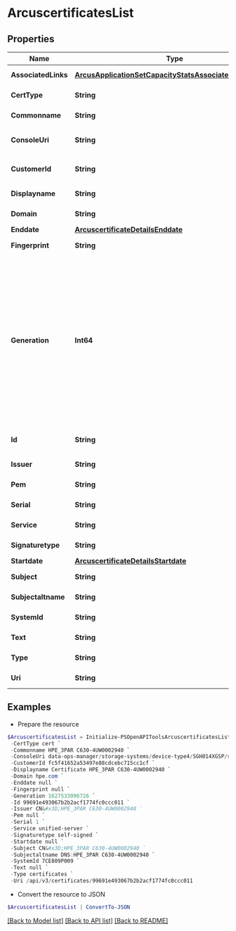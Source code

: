 # ArcuscertificatesList
## Properties

Name | Type | Description | Notes
------------ | ------------- | ------------- | -------------
**AssociatedLinks** | [**ArcusApplicationSetCapacityStatsAssociatedLinksInner[]**](ArcusApplicationSetCapacityStatsAssociatedLinksInner.md) | Associated Links Details | [optional] 
**CertType** | **String** | Type of array certificate | [optional] 
**Commonname** | **String** | Commonname of the resource | [optional] 
**ConsoleUri** | **String** | consoleUri for detailed storage object  | [optional] 
**CustomerId** | **String** | The customer application identifier | [optional] 
**Displayname** | **String** | Displayname of the resource | [optional] 
**Domain** | **String** | Domain of the resource | [optional] 
**Enddate** | [**ArcuscertificateDetailsEnddate**](ArcuscertificateDetailsEnddate.md) |  | [optional] 
**Fingerprint** | **String** | Fingerprint of the resource | [optional] 
**Generation** | **Int64** | A monotonically increasing value. This value updates when the resource is updated and can be used as a short way to determine if a resource has changed or which of two different copies of a resource is more up to date. | [optional] 
**Id** | **String** | Unique Identifier of the resource | [optional] 
**Issuer** | **String** | Issuer of the resource | [optional] 
**Pem** | **String** | array certificate pem | [optional] 
**Serial** | **String** | Serial of the resource | [optional] 
**Service** | **String** | Service name of the resource | [optional] 
**Signaturetype** | **String** | Signature type of the resource | [optional] 
**Startdate** | [**ArcuscertificateDetailsStartdate**](ArcuscertificateDetailsStartdate.md) |  | [optional] 
**Subject** | **String** | Subject of the resource | [optional] 
**Subjectaltname** | **String** | Subjectaltname of the resource | [optional] 
**SystemId** | **String** | SystemID of the array | [optional] 
**Text** | **String** | array certificate text | [optional] 
**Type** | **String** | The type of resource. | [optional] 
**Uri** | **String** | URI of the resource | [optional] 

## Examples

- Prepare the resource
```powershell
$ArcuscertificatesList = Initialize-PSOpenAPIToolsArcuscertificatesList  -AssociatedLinks [{&quot;resourceUri&quot;:&quot;/api/v1/storage-systems/device-type4/7CE809P009&quot;,&quot;type&quot;:&quot;systems&quot;}] `
 -CertType cert `
 -Commonname HPE_3PAR C630-4UW0002940 `
 -ConsoleUri data-ops-manager/storage-systems/device-type4/SGH014XGSP/settings/system-settings `
 -CustomerId fc5f41652a53497e88cdcebc715cc1cf `
 -Displayname Certificate HPE_3PAR C630-4UW0002940 `
 -Domain hpe.com `
 -Enddate null `
 -Fingerprint null `
 -Generation 1627533096726 `
 -Id 99691e493067b2b2acf1774fc0ccc011 `
 -Issuer CN&#x3D;HPE_3PAR C630-4UW0002940 `
 -Pem null `
 -Serial 1 `
 -Service unified-server `
 -Signaturetype self-signed `
 -Startdate null `
 -Subject CN&#x3D;HPE_3PAR C630-4UW0002940 `
 -Subjectaltname DNS:HPE_3PAR C630-4UW0002940 `
 -SystemId 7CE809P009 `
 -Text null `
 -Type certificates `
 -Uri /api/v3/certificates/99691e493067b2b2acf1774fc0ccc011
```

- Convert the resource to JSON
```powershell
$ArcuscertificatesList | ConvertTo-JSON
```

[[Back to Model list]](../README.md#documentation-for-models) [[Back to API list]](../README.md#documentation-for-api-endpoints) [[Back to README]](../README.md)

